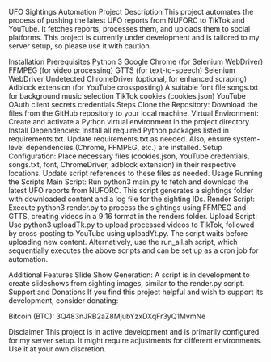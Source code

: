 UFO Sightings Automation Project
Description
This project automates the process of pushing the latest UFO reports from NUFORC to TikTok and YouTube. It fetches reports, processes them, and uploads them to social platforms. This project is currently under development and is tailored to my server setup, so please use it with caution.

Installation
Prerequisites
Python 3
Google Chrome (for Selenium WebDriver)
FFMPEG (for video processing)
GTTS (for text-to-speech)
Selenium WebDriver
Undetected ChromeDriver (optional, for enhanced scraping)
Adblock extension (for YouTube crossposting)
A suitable font file
songs.txt for background music selection
TikTok cookies (cookies.json)
YouTube OAuth client secrets credentials
Steps
Clone the Repository: Download the files from the GitHub repository to your local machine.
Virtual Environment: Create and activate a Python virtual environment in the project directory.
Install Dependencies: Install all required Python packages listed in requirements.txt. Update requirements.txt as needed. Also, ensure system-level dependencies (Chrome, FFMPEG, etc.) are installed.
Setup Configuration: Place necessary files (cookies.json, YouTube credentials, songs.txt, font, ChromeDriver, adblock extension) in their respective locations. Update script references to these files as needed.
Usage
Running the Scripts
Main Script: Run python3 main.py to fetch and download the latest UFO reports from NUFORC. This script generates a sightings folder with downloaded content and a log file for the sighting IDs.
Render Script: Execute python3 render.py to process the sightings using FFMPEG and GTTS, creating videos in a 9:16 format in the renders folder.
Upload Script: Use python3 uploadTk.py to upload processed videos to TikTok, followed by cross-posting to YouTube using uploadYt.py. The script waits before uploading new content.
Alternatively, use the run_all.sh script, which sequentially executes the above scripts and can be set up as a cron job for automation.

Additional Features
Slide Show Generation: A script is in development to create slideshows from sighting images, similar to the render.py script.
Support and Donations
If you find this project helpful and wish to support its development, consider donating:

Bitcoin (BTC): 3Q483nJRB2aZ8MjubYzxDXqFr3yQ1MvmNe

Disclaimer
This project is in active development and is primarily configured for my server setup. It might require adjustments for different environments. Use it at your own discretion.

